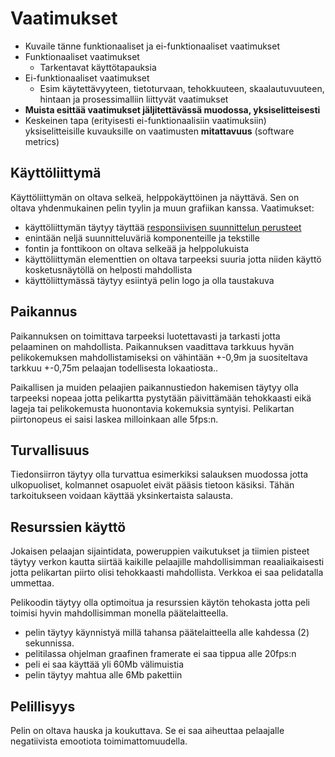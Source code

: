 # Vaatimukset 

* Kuvaile tänne funktionaaliset ja ei-funktionaaliset vaatimukset
* Funktionaaliset vaatimukset
  * Tarkentavat käyttötapauksia
* Ei-funktionaaliset vaatimukset
  * Esim käytettävyyteen, tietoturvaan, tehokkuuteen, skaalautuvuuteen, hintaan ja prosessimalliin liittyvät vaatimukset
* **Muista esittää vaatimukset jäljitettävässä muodossa, yksiselitteisesti**
* Keskeinen tapa (erityisesti ei-funktionaalisiin vaatimuksiin) yksiselitteisille kuvauksille on vaatimusten **mitattavuus** (software metrics)

## Käyttöliittymä
Käyttöliittymän on oltava selkeä, helppokäyttöinen ja näyttävä. Sen on oltava yhdenmukainen pelin tyylin ja muun grafiikan kanssa.
Vaatimukset:
- käyttöliittymän täytyy täyttää [responsiivisen suunnittelun perusteet]
- enintään neljä suunnitteluväriä komponenteille ja tekstille
- fontin ja fonttikoon on oltava selkeää ja helppolukuista
- käyttöliittymän elementtien on oltava tarpeeksi suuria jotta niiden käyttö kosketusnäytöllä on helposti mahdollista
- käyttöliittymässä täytyy esiintyä pelin logo ja olla taustakuva

## Paikannus
Paikannuksen on toimittava tarpeeksi luotettavasti ja tarkasti jotta pelaaminen on mahdollista. Paikannuksen vaadittava tarkkuus hyvän pelikokemuksen mahdollistamiseksi on vähintään +-0,9m ja suositeltava tarkkuu +-0,75m pelaajan todellisesta lokaatiosta..

Paikallisen ja muiden pelaajien paikannustiedon hakemisen täytyy olla tarpeeksi nopeaa jotta pelikartta pystytään päivittämään tehokkaasti eikä lageja tai pelikokemusta huonontavia kokemuksia syntyisi. Pelikartan piirtonopeus ei saisi laskea milloinkaan alle 5fps:n.

## Turvallisuus
Tiedonsiirron täytyy olla turvattua esimerkiksi salauksen muodossa jotta ulkopuoliset, kolmannet osapuolet eivät pääsis tietoon käsiksi. Tähän tarkoitukseen voidaan käyttää yksinkertaista salausta. 

## Resurssien käyttö
Jokaisen pelaajan sijaintidata, poweruppien vaikutukset ja tiimien pisteet täytyy verkon kautta siirtää kaikille pelaajille mahdollisimman reaaliaikaisesti jotta pelikartan piirto olisi tehokkaasti mahdollista. Verkkoa ei saa pelidatalla ummettaa.

Pelikoodin täytyy olla optimoitua ja resurssien käytön tehokasta jotta peli toimisi hyvin mahdollisimman monella päätelaitteella.
- pelin täytyy käynnistyä millä tahansa päätelaitteella alle kahdessa (2) sekunnissa.
- pelitilassa ohjelman graafinen framerate ei saa tippua alle 20fps:n
- peli ei saa käyttää yli 60Mb välimuistia
- pelin täytyy mahtua alle 6Mb pakettiin

## Pelillisyys
Pelin on oltava hauska ja koukuttava. Se ei saa aiheuttaa pelaajalle negatiivista emootiota toimimattomuudella.

[responsiivisen suunnittelun perusteet]:http://digitaldesignstandards.com/standard/process/responsive-adaptive-design/


